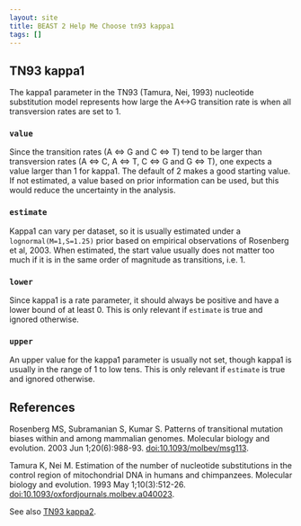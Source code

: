 ```yaml
---
layout: site
title: BEAST 2 Help Me Choose tn93 kappa1
tags: []
---
```


## TN93 kappa1

The kappa1 parameter in the TN93 (Tamura, Nei, 1993) nucleotide substitution model represents how large the A<->G transition rate is when all transversion rates are set to 1. 

### `value`

Since the transition rates (A <=> G and C <=> T) tend to be larger than transversion rates (A <=> C, A <=> T, C <=> G and G <=> T), one expects a value larger than 1 for kappa1. The default of 2 makes a good starting value. If not estimated, a value based on prior information can be used, but this would reduce the uncertainty in the analysis.

### `estimate`

Kappa1 can vary per dataset, so it is usually estimated under a `lognormal(M=1,S=1.25)` prior based on empirical observations of Rosenberg et al, 2003. When estimated, the start value usually does not matter too much if it is in the same order of magnitude as transitions, i.e. 1.

### `lower`

Since kappa1 is a rate parameter, it should always be positive and have a lower bound of at least 0. This is only relevant if `estimate` is true and ignored otherwise.

### `upper`

An upper value for the kappa1 parameter is usually not set, though kappa1 is usually in the range of 1 to low tens.
This is only relevant if `estimate` is true and ignored otherwise.

## References

Rosenberg MS, Subramanian S, Kumar S. Patterns of transitional mutation biases within and among mammalian genomes. Molecular biology and evolution. 2003 Jun 1;20(6):988-93. <a href="https://doi.org/10.1093/molbev/msg113">doi:10.1093/molbev/msg113</a>.

Tamura K, Nei M. Estimation of the number of nucleotide substitutions in the control region of mitochondrial DNA in humans and chimpanzees. Molecular biology and evolution. 1993 May 1;10(3):512-26. <a href="https://doi.org/10.1093%2Foxfordjournals.molbev.a040023">doi:10.1093/oxfordjournals.molbev.a040023</a>.

See also [TN93 kappa2](kappa2/).
